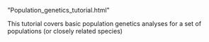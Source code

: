 "Population_genetics_tutorial.html"

This tutorial covers basic population genetics analyses for a set of populations (or closely related species)
